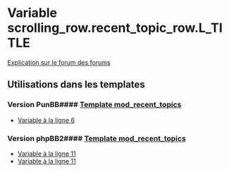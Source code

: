 # Variable scrolling_row.recent_topic_row.L_TITLE
[Explication sur le forum des forums](http://forum.forumactif.com/t294113-listing-des-variables#scrolling_row.recent_topic_row.L_TITLE)
## Utilisations dans les templates
### Version PunBB#### [Template mod_recent_topics](punbb/mod_recent_topics.md)
* [Variable à la ligne 6](../punbb/mod_recent_topics.tpl#L6)
### Version phpBB2#### [Template mod_recent_topics](subsilver/mod_recent_topics.md)
* [Variable à la ligne 11](../subsilver/mod_recent_topics.tpl#L11)
* [Variable à la ligne 11](../subsilver/mod_recent_topics.tpl#L11)
